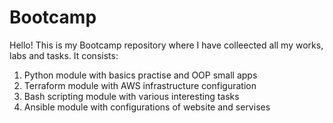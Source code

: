 # Bootcamp
Hello! 
This is my Bootcamp repository where I have colleected all my works, labs and tasks. It consists:
1. Python module with basics practise and OOP small apps
2. Terraform module with AWS infrastructure configuration
3. Bash scripting module with various interesting tasks
4. Ansible module with configurations of website and servises

